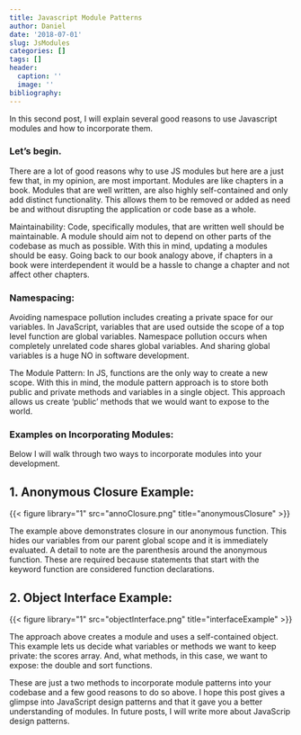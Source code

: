 ```yaml
---
title: Javascript Module Patterns
author: Daniel
date: '2018-07-01'
slug: JsModules
categories: []
tags: []
header:
  caption: ''
  image: ''
bibliography:
---
```


In this second post, I will explain several good reasons to use Javascript modules and how to incorporate them.

### Let’s begin.

There are a lot of good reasons why to use JS modules but here are a just few that, in my opinion, are most important. Modules are like chapters in a book. Modules that are well written, are also highly self-contained and only add distinct functionality. This allows them to be removed or added as need be and without disrupting the application or code base as a whole.

Maintainability: Code, specifically modules, that are written well should be maintainable. A module should aim not to depend on other parts of the codebase as much as possible. With this in mind, updating a modules should be easy. Going back to our book analogy above, if chapters in a book were interdependent it would be a hassle to change a chapter and not affect other chapters.

### Namespacing:
Avoiding namespace pollution includes creating a private space for our variables. In JavaScript, variables that are used outside the scope of a top level function are global variables. Namespace pollution occurs when completely unrelated code shares global variables. And sharing global variables is a huge NO in software development.

The Module Pattern: In JS, functions are the only way to create a new scope.
With this in mind, the module pattern approach is to store both public and private methods and variables in a single object. This approach allows us create ‘public’ methods that we would want to expose to the world.

### Examples on Incorporating Modules:
Below I will walk through two ways to incorporate modules into your development.

## 1. Anonymous Closure Example:
 {{< figure library="1" src="annoClosure.png" title="anonymousClosure" >}}

The example above demonstrates closure in our anonymous function. This hides our variables from our parent global scope and it is immediately evaluated. A detail to note are the parenthesis around the anonymous function. These are required because statements that start with the keyword function are considered function declarations.

## 2. Object Interface Example:
 {{< figure library="1" src="objectInterface.png" title="interfaceExample" >}}

The approach above creates a module and uses a self-contained object. This example lets us decide what variables or methods we want to keep private: the scores array. And, what methods, in this case, we want to expose: the double and sort functions.

These are just a two methods to incorporate module patterns into your codebase and a few good reasons to do so above. I hope this post gives a glimpse into JavaScript design patterns and that it gave you a better understanding of modules. In future posts, I will write more about JavaScrip design patterns.
